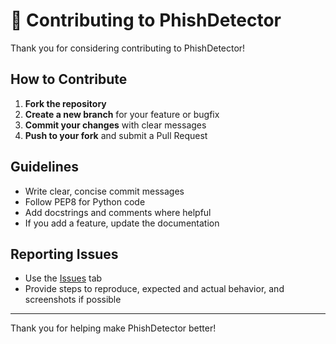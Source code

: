 # 🤝 Contributing to PhishDetector

Thank you for considering contributing to PhishDetector!

## How to Contribute

1. **Fork the repository**
2. **Create a new branch** for your feature or bugfix
3. **Commit your changes** with clear messages
4. **Push to your fork** and submit a Pull Request

## Guidelines

- Write clear, concise commit messages
- Follow PEP8 for Python code
- Add docstrings and comments where helpful
- If you add a feature, update the documentation

## Reporting Issues

- Use the [Issues](https://github.com/yourusername/phishDetector/issues) tab
- Provide steps to reproduce, expected and actual behavior, and screenshots if possible

---

Thank you for helping make PhishDetector better!

